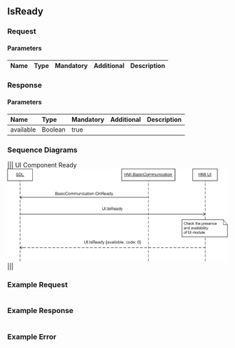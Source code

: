 ## IsReady


### Request

#### Parameters

|Name|Type|Mandatory|Additional|Description|
|:---|:---|:--------|:---------|:----------|

### Response

#### Parameters

|Name|Type|Mandatory|Additional|Description|
|:---|:---|:--------|:---------|:----------|
|available|Boolean|true|||

### Sequence Diagrams
|||
UI Component Ready
![IsReady](./assets/IsReady.png)
|||

### Example Request

```json

```
### Example Response

```json

```

### Example Error

```json

```

